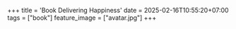 +++
title = 'Book Delivering Happiness'
date = 2025-02-16T10:55:20+07:00
tags = ["book"]
feature_image = ["avatar.jpg"]
+++
